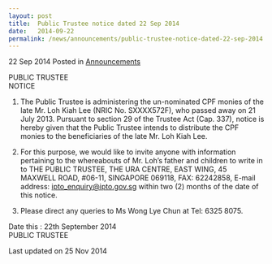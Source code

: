 ```yaml
---
layout: post
title:  Public Trustee notice dated 22 Sep 2014
date:   2014-09-22
permalink: /news/announcements/public-trustee-notice-dated-22-sep-2014
---
```



22 Sep 2014 Posted in [Announcements](/news/announcements)

PUBLIC TRUSTEE  
NOTICE


1. The Public Trustee is administering the un-nominated CPF monies of the late Mr. Loh Kiah Lee (NRIC No. SXXXX572F), who passed away on 21 July 2013. Pursuant to section 29 of the Trustee Act (Cap. 337), notice is hereby given that the Public Trustee intends to distribute the CPF monies to the beneficiaries of the late Mr. Loh Kiah Lee.
 
 
2. For this purpose, we would like to invite anyone with information pertaining to the whereabouts of Mr. Loh’s father and children to write in to THE PUBLIC TRUSTEE, THE URA CENTRE, EAST WING, 45 MAXWELL ROAD, #06-11, SINGAPORE 069118, FAX: 62242858, E-mail address: ipto_enquiry@ipto.gov.sg within two (2) months of the date of this notice.
 
3. Please direct any queries to Ms Wong Lye Chun at Tel: 6325 8075.

Date this : 22th September 2014  
PUBLIC TRUSTEE 







<p class="right-side-updated">Last updated on 25 Nov 2014</p> 
